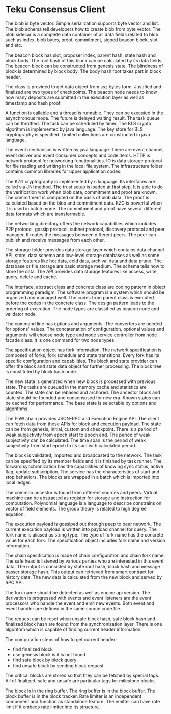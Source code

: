 # Teku Consensus Client

The blob is byte vector. Simple serialization supports byte vector and list. The blob schema tell developers how to create blob from byte vector. The blob sidecar is a complete data container of all data fields related to blob such as index, blob bytes, proof, commitment, signed beacon block, slot and etc.

The beacon block has slot, proposer index, parent hash, state hash and block body. The root hash of this block can be calculated by its data fields. The beacon block can be constructed from genesis state. The blindness of block is determined by block body. The body hash root takes part in block header. 

The class is provided to get data object from ssz bytes form. Justified and finalized are two types of checkpoints. The beacon node needs to know how many deposits are submitted in the execution layer as well as timestamp and hash proof. 

A function is callable and a thread is runnable. They can be executed in the asynchronous mode. The future is delayed waiting result. The task queue can be throttled. The task can be scheduled by timer. The BLS crypto algorithm is implemented by java language. The key store for BLS cryptography is specified. Limited collections are constructed in java language. 

The event mechanism is written by java language. There are event channel, event deliver and event consumer concepts and code items. HTTP is network protocol for networking functionalities. IO is data storage protocol for file reading and writing in the local file system. The infrastructure folder contains common libraries for upper application codes.

The KZG cryptography is implemented by c language. Its interfaces are called via JNI method. The trust setup is loaded at first step. It is able to do the verification work when blob data, commitment and proof are known. The commitment is computed on the basis of blob data. The proof is calculated based on the blob and commitment data. KZG is powerful when it is used in batch mode. The commitment and proof have several different data formats which are transformable. 

The networking directory offers the network capabilities which includes P2P protocol, gossip protocol, subnet protocol, discovery protocol and peer manager. It routes the messages between different peers. The peer can publish and receive messages from each other.

The storage folder provides data storage layer which contains data channel API, store, data schema and low-level storage databases as well as some storage features like hot data, cold data, archival data and data prune. The database or file storage are basic storage medium. The schema tells how to store the data. The API provides data storage features like access, write, query, delete and cache.

The interface, abstract class and concrete class are coding pattern in object programming paradigm. The software program is a system which should be organized and managed well. The codes from parent class is executed before the codes in the concrete class. The design pattern leads to the ordering of execution. The node types are classified as beacon node and validator node.

The command line has options and arguments. The converters are needed for options' values. The concatenation of configuration, optional values and arguments will choose node type and node service controller from node facade class. It is one command for two node types.

The specification object has fork information. The network specification is composed of forks, fork schedule and state transitions. Every fork has its specific configuration and capabilities. The block and state provider can offer the block and state data object for further processing. The block tree is constituted by block hash node. 

The new state is generated when new block is processed with previous state. The tasks are queued in the memory cache and statistics are counted. The state can be rebased and archored. The ancestor block and state should be founded and consensused for new era. Known states can be cached for performance. The base state is selectable by options and algorithms.

The PoW chain provides JSON-RPC and Execution Engine API. The client can fetch data from these APIs for block and execution payload. The state can be from genesis, initial, custom and checkpoint. There is a period of weak subjectivity from epoch start to epoch end. The period of weak subjectivity can be calculated. The time span is the period of weak subjectivity from start epoch to its sum with calculated period.

The block is validated, imported and broadcasted to the network. The task can be specified by its member fields and it is finished by task runner. The forward synchronization has the capabilities of knowing sync status, active flag, update subscription. The service has the characteristics of start and stop behaviors. The blocks are wrapped in a batch which is imported into local ledger. 

The common ancestor is found from different sources and peers. Virtual machine can be abstracted as register for storage and instruction for computation. Polynomial language is a language to describe constrains on vector of field elements. The group theory is related to high degree equation. 

The execution payload is gossiped out through peep to peer network. The current execution payload is written into payload channel for query. The fork name is aliased as string type. The type of fork name has the concrete value for each fork. The specification object includes fork name and version information. 

The chain specification is made of chain configuration and chain fork name. The safe head is listened by various parties who are interested in this event data. The output is consisted by state root hash, block hash and message passer storage hash. This output can retrieved from smart contract for history data. The new data is calculated from the new block and served by RPC API. 

The fork name should be detected as well as engine api version. The derivation is progressed with events and event listeners are the event processors who handle the event and emit new events. Both event and event handler are defined in the same source code file. 

The request can be reset when unsafe block hash, safe block hash and finalized block hash are found from the synchronization layer. There is one algorithm which is capable of finding current header information.

The computation steps of how to get current header:
  - find finalized block
  - use genesis block is it is not found
  - find safe block by block query
  - find unsafe block by sending block request

The critical blocks are stored so that they can be fetched by special tags. All of finalized, safe and unsafe are particular tags for milestone blocks.

The block is in the ring buffer. The ring buffer is in the block buffer. The block buffer is in the block tracker. Rate limiter is an independent component and function as standalone feature. The emitter can have rate limit if it embeds rate limiter into its structure. 


